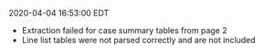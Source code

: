 2020-04-04 16:53:00 EDT


- Extraction failed for case summary tables from page 2
- Line list tables were not parsed correctly and are not included
